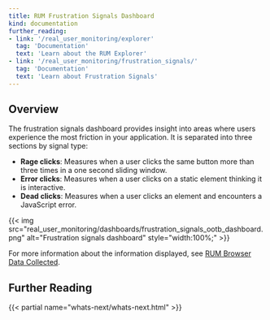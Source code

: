 ```yaml
---
title: RUM Frustration Signals Dashboard
kind: documentation
further_reading:
- link: '/real_user_monitoring/explorer'
  tag: 'Documentation'
  text: 'Learn about the RUM Explorer'
- link: '/real_user_monitoring/frustration_signals/'
  tag: 'Documentation'
  text: 'Learn about Frustration Signals'
---
```


## Overview

The frustration signals dashboard provides insight into areas where users experience the most friction in your application. It is separated into three sections by signal type:

- **Rage clicks**: Measures when a user clicks the same button more than three times in a one second sliding window.
- **Error clicks**: Measures when a user clicks on a static element thinking it is interactive.
- **Dead clicks**: Measures when a user clicks an element and encounters a JavaScript error.

{{< img src="real_user_monitoring/dashboards/frustration_signals_ootb_dashboard.png" alt="Frustration signals dashboard" style="width:100%;" >}}

For more information about the information displayed, see [RUM Browser Data Collected][1].

## Further Reading

{{< partial name="whats-next/whats-next.html" >}}

[1]: /real_user_monitoring/data_collected/
